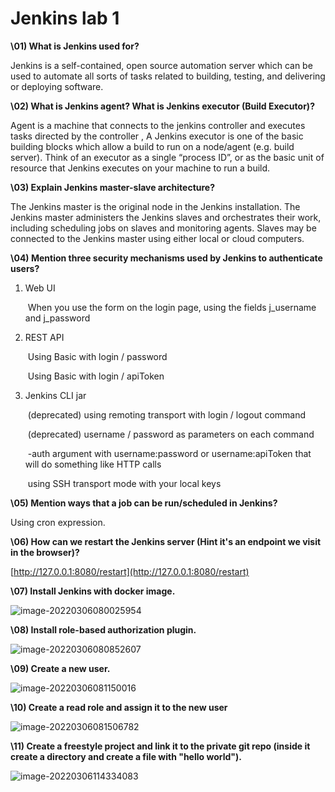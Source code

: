 # Jenkins lab 1

**\01) What is Jenkins used for?**

Jenkins is a self-contained, open source automation server which can be used to automate all sorts of tasks related to building, testing, and delivering or deploying software.

**\02) What is Jenkins agent? What is Jenkins executor (Build Executor)?**

Agent is a machine that connects to the jenkins controller and executes tasks directed by the controller , A Jenkins executor is one of the basic building blocks which allow a build to run on a node/agent (e.g. build server). Think of an executor as a single “process ID”, or as the basic unit of resource that Jenkins executes on your machine to run a build.

**\03) Explain Jenkins master-slave architecture?**

The Jenkins master is the original node in the Jenkins installation. The Jenkins master administers the Jenkins slaves and orchestrates their work, including scheduling jobs on slaves and monitoring agents. Slaves may be connected to the Jenkins master using either local or cloud computers.

**\04) Mention three security mechanisms used by Jenkins to authenticate users?**



1. Web UI

   ​	When you use the form on the login page, using the fields j_username and j_password

2. REST API

   ​  Using Basic with login / password

   ​	Using Basic with login / apiToken

3. Jenkins CLI jar

   ​	(deprecated) using remoting transport with login / logout command

   ​	(deprecated) username / password as parameters on each command

   ​	-auth argument with username:password or username:apiToken that will do something like HTTP calls

   ​	using SSH transport mode with your local keys





**\05) Mention ways that a job can be run/scheduled in Jenkins?**

Using  cron expression.



**\06) How can we restart the Jenkins server (Hint it's an endpoint we visit in the browser)?**

[http://127.0.0.1:8080/restart](http://127.0.0.1:8080/restart)



**\07) Install Jenkins with docker image.**

<img src="https://i.imgur.com/MkM4Z78.png" alt="image-20220306080025954" style="zoom:100%;" />

**\08) Install role-based authorization plugin.**

![image-20220306080852607](https://i.imgur.com/iLAmrrX.png)

**\09) Create a new user.**

![image-20220306081150016](https://i.imgur.com/CAaTSDf.png)



**\10) Create a read role and assign it to the new user**

![image-20220306081506782](https://i.imgur.com/wL2jIWK.png)



**\11) Create a freestyle project and link it to the private git repo (inside it create a directory and create a file with "hello world").**

![image-20220306114334083](https://i.imgur.com/bec6Xvq.png)
